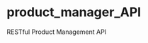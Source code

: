 # product_manager_API
RESTful Product Management API
<!-- Toda distribuidora de produtos trabalha co produtos de diversas marcas e categorias e necessita possuir um sistema de gestão de produtos para para organizar seu estoque.

O objetivo deste exercício é criar uma API Rest de gestão de produtos e utilizar o Spring Data JPA para persistir dados em um banco de dados MySQL.

Ao final é esperado que você:

Organize a aplicação em uma arquitetura em camadas com as camadas Model, service e Controller;
Configure uma aplicação Java e Spring com as bibliotecas vistas até aqui;
Crie as entidades solicitadas no exercício;
Realize os mapeamentos das entidades, ou seja, que anote as classes com as anotações apropriadas;
Crie um repositório para cada entidade, estendendo a interface JpaRepository do Spring Data JPA
Crie os endpoints necessários em cada uma das entidades para realizar operações CRUD.
A API Rest deve trabalhar com as seguintes entidades:

Product: Representa um produto na API Rest. A classe que representa essa entidade deve conter os seguintes atributos:
id: Chave primária auto incrementada do produto. Este atributo deve ser do tipo Long;
name: O nome do produto. Este atributo deve ser do tipo String;
price: O preço do produto. Este atributo deve ser do tipo Double;
Category: Representa a categoria de um produto na API Rest. A classe que representa essa entidade deve conter os seguintes atributos:
id: Chave primária auto incrementada da categoria. Este atributo deve ser do tipo Long;
name: O nome da categoria. Este atributo deve ser do tipo String;
Brand:Representa a marca de um produto na API Rest. A classe que representa
id: Chave primária auto incrementada da marca. Este atributo deve ser do tipo Long;
name: O nome da marca. Este atributo deve ser do tipo String;
Observações
Não é necessário implementar nenhum tipo de relacionamento entre as entidades nesse exercício;
Utilize o banco de dados MySQL através de um container;-->
